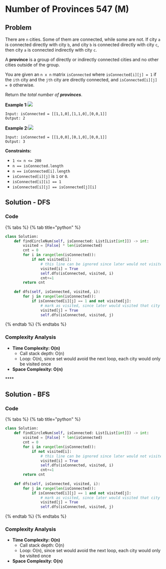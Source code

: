 # Number of Provinces 547 \(M\)

## Problem



There are `n` cities. Some of them are connected, while some are not. If city `a` is connected directly with city `b`, and city `b` is connected directly with city `c`, then city `a` is connected indirectly with city `c`.

A **province** is a group of directly or indirectly connected cities and no other cities outside of the group.

You are given an `n x n` matrix `isConnected` where `isConnected[i][j] = 1` if the `ith` city and the `jth` city are directly connected, and `isConnected[i][j] = 0` otherwise.

Return _the total number of **provinces**_.

**Example 1:**![](https://assets.leetcode.com/uploads/2020/12/24/graph1.jpg)

```text
Input: isConnected = [[1,1,0],[1,1,0],[0,0,1]]
Output: 2
```

**Example 2:**![](https://assets.leetcode.com/uploads/2020/12/24/graph2.jpg)

```text
Input: isConnected = [[1,0,0],[0,1,0],[0,0,1]]
Output: 3
```

**Constraints:**

* `1 <= n <= 200`
* `n == isConnected.length`
* `n == isConnected[i].length`
* `isConnected[i][j]` is `1` or `0`.
* `isConnected[i][i] == 1`
* `isConnected[i][j] == isConnected[j][i]`

## Solution - DFS

### Code

{% tabs %}
{% tab title="python" %}
```python
class Solution:
    def findCircleNum(self, isConnected: List[List[int]]) -> int:
        visited = [False] * len(isConnected)
        cnt = 0
        for i in range(len(isConnected)):
            if not visited[i]:
                # this line can be ignored since later would not visited this city again
                visited[i] = True
                self.dfs(isConnected, visited, i)
                cnt+=1
        return cnt
    
    def dfs(self, isConnected, visited, i):
        for j in range(len(isConnected)):
            if isConnected[i][j] == 1 and not visited[j]:
                # mark as visited, since later would visited that city
                visited[j] = True
                self.dfs(isConnected, visited, j)
```
{% endtab %}
{% endtabs %}

### Complexity Analysis

* **Time Complexity: O\(n\)**
  * Call stack depth: O\(n\)
  * Loop: O\(n\), since set would avoid the next loop, each city would only be visited once 
* **Space Complexity: O\(n\)**

\*\*\*\*

## Solution - BFS

### Code

{% tabs %}
{% tab title="python" %}
```python
class Solution:
    def findCircleNum(self, isConnected: List[List[int]]) -> int:
        visited = [False] * len(isConnected)
        cnt = 0
        for i in range(len(isConnected)):
            if not visited[i]:
                # this line can be ignored since later would not visited this city again
                visited[i] = True
                self.dfs(isConnected, visited, i)
                cnt+=1
        return cnt
    
    def dfs(self, isConnected, visited, i):
        for j in range(len(isConnected)):
            if isConnected[i][j] == 1 and not visited[j]:
                # mark as visited, since later would visited that city
                visited[j] = True
                self.dfs(isConnected, visited, j)
```
{% endtab %}
{% endtabs %}

### Complexity Analysis

* **Time Complexity: O\(n\)**
  * Call stack depth: O\(n\)
  * Loop: O\(n\), since set would avoid the next loop, each city would only be visited once 
* **Space Complexity: O\(n\)**

